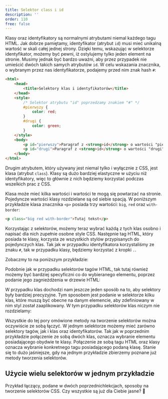 ```yaml
---
title: Selektor class i id
description: ''
order: 110
free: false
---
```


<script>
	import Codepen from "$lib/components/ui/Codepen.svelte";
	import Selektory from "./selektory.svelte";
</script>

Klasy oraz identyfikatory są normalnymi atrybutami niemal każdego tagu HTML. Jak dobrze pamiętamy, identyfikator (atrybut `id`) musi mieć unikalną wartość w skali całej jednej strony. Dzięki temu, wskazując w selektorze identyfikator, możemy być pewni, iż ostylujemy tylko jeden element na stronie. Musimy jednak być bardzo uważni, aby przez przypadek nie umieścić dwóch takich samych atrybutów `id`. W celu wskazania znacznika, o wybranym przez nas identyfikatorze, podajemy przed nim znak hash `#`:

```html
<html>
	<head>
		<title>Selektory klas i identyfikatorów</title>
	</head>
	<style>
		/* Selektor atrybutu "id" poprzedzamy znakiem "#" */
		#pierwszy {
			color: red;
		}
		#drugi {
			color: green;
		}
	</style>
	<body>
		<p id="pierwszy">Paragraf z <strong>id</strong> o wartości "pierwszy"</p>
		<p id="drugi">Paragraf z <strong>id</strong> o wartości "drugi"</p>
	</body>
</html>
```

Drugim atrybutem, który używany jest niemal tylko i wyłącznie z CSS, jest klasa (atrybut `class`). Klasy są dużo bardziej elastyczne w użyciu niż identyfikatory, więc to głównie z nich będziemy korzystać podczas wszelkich prac z CSS.

Klasa może mieć kilka wartości i wartości te mogą się powtarzać na stronie. Pojedyncze wartości klasy rozdzielane są od siebie spacją. W poniższym przykładzie klasa znacznika `<p>` posiada trzy wartości: `big`, `red` oraz `with-border`:

```html
<p class="big red with-border">Tutaj tekst</p>
```

Korzystając z selektorów, możemy teraz wybrać każdą z tych klas osobno i napisać dla nich zupełnie osobne style CSS. Następnie tag HTML, który posiada te klasy, korzysta ze wszystkich stylów przypisanych do pojedynczych klas. Tak jak w przypadku identyfikatora korzystaliśmy ze znaku `#`, tak w przypadku klasy, będziemy korzystać z kropki `.`.

Zobaczmy to na poniższym przykładzie:

<Codepen id="vYvVGWb" />

Podobnie jak w przypadku selektorów tagów HTML, tak tutaj również możemy być bardziej specyficzni co do wybieranego elementu, poprzez podanie jego zagnieżdżenia w drzewie HTML:

<Codepen id="rNoqepz" />

W przypadku klas dochodzi nam jeszcze jeden sposób na to, aby selektory były bardziej precyzyjne. Tym sposobem jest podanie w selektorze kilku klas, które muszą być obecne na danym elemencie, aby zdefiniowany w nim styl został zaaplikowany. W tym przypadku selektorów klas niczym nie rozdzielamy:

<Codepen id="dywgMJg" />

Wszystkie do tej pory omówione metody na tworzenie selektorów można oczywiście ze sobą łączyć. W jednym selektorze możemy mieć zarówno selektory tagów, jak i klas oraz identyfikatorów. Tak jak w poprzednim przykładzie połączenie ze sobą dwóch klas, oznacza wybranie elementu posiadającego obydwie te klasy. Połączenie ze sobą tagu HTML oraz klasy oznacza wybranie konkretnego tagu posiadającego podaną klasę. Stanie się to dużo jaśniejsze, gdy na jednym przykładzie zbierzemy poznane już metody tworzenia selektorów.

<Selektory />

## Użycie wielu selektorów w jednym przykładzie

Przykład łączący, podane w dwóch poprzednichlekcjach, sposoby na tworzenie selektorów CSS. Czy wszystkie są już dla Ciebie jasne? 🙂

<Codepen id="QWzZNoG" />
